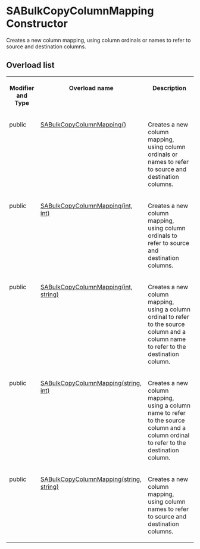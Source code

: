 <!-- loio3c0ddc5f6c5f1014b1a2a34924ac7c4b -->

# SABulkCopyColumnMapping Constructor

Creates a new column mapping, using column ordinals or names to refer to source and destination columns.



## Overload list


<table>
<tr>
<th valign="top">

Modifier and Type



</th>
<th valign="top">

Overload name



</th>
<th valign="top">

Description



</th>
</tr>
<tr>
<td valign="top">

public



</td>
<td valign="top">

 [SABulkCopyColumnMapping\(\)](sabulkcopycolumnmapping-constructor-3c0dae5.md) 



</td>
<td valign="top">

Creates a new column mapping, using column ordinals or names to refer to source and destination columns.



</td>
</tr>
<tr>
<td valign="top">

public



</td>
<td valign="top">

 [SABulkCopyColumnMapping\(int, int\)](sabulkcopycolumnmapping-int-int-constructor-3c0db75.md) 



</td>
<td valign="top">

Creates a new column mapping, using column ordinals to refer to source and destination columns.



</td>
</tr>
<tr>
<td valign="top">

public



</td>
<td valign="top">

 [SABulkCopyColumnMapping\(int, string\)](sabulkcopycolumnmapping-int-string-constructor-3c0dbff.md) 



</td>
<td valign="top">

Creates a new column mapping, using a column ordinal to refer to the source column and a column name to refer to the destination column.



</td>
</tr>
<tr>
<td valign="top">

public



</td>
<td valign="top">

 [SABulkCopyColumnMapping\(string, int\)](sabulkcopycolumnmapping-string-int-constructor-3c0dc92.md) 



</td>
<td valign="top">

Creates a new column mapping, using a column name to refer to the source column and a column ordinal to refer to the destination column.



</td>
</tr>
<tr>
<td valign="top">

public



</td>
<td valign="top">

 [SABulkCopyColumnMapping\(string, string\)](sabulkcopycolumnmapping-string-string-constructor-3c0dd1b.md) 



</td>
<td valign="top">

Creates a new column mapping, using column names to refer to source and destination columns.



</td>
</tr>
</table>

